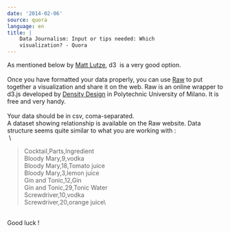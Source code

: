 ```yaml
---
date: '2014-02-06'
source: quora
language: en
title: |
    Data Journalism: Input or tips needed: Which
    visualization? - Quora
---
```


As mentioned below by [Matt Lutze](http://quora.com/profile/Matt-Lutze),
d3  is a very good option.\
\
Once you have formatted your data properly, you can use
[Raw](http://raw.densitydesign.org/) to put together a visualization and
share it on the web. Raw is an online wrapper to d3.js developed by
[Density Design](http://www.densitydesign.org/) in Polytechnic
University of Milano. It is free and very handy.\
\
Your data should be in csv, coma-separated.\
A dataset showing relationship is available on the Raw website. Data
structure seems quite similar to what you are working with :\
 \

> Cocktail,Parts,Ingredient\
> Bloody Mary,9,vodka\
> Bloody Mary,18,Tomato juice\
> Bloody Mary,3,lemon juice\
> Gin and Tonic,12,Gin\
> Gin and Tonic,29,Tonic Water\
> Screwdriver,10,vodka\
> Screwdriver,20,orange juice\

\
Good luck !
